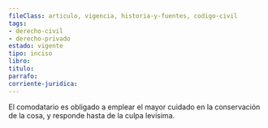 ```yaml
---
fileClass: articulo, vigencia, historia-y-fuentes, codigo-civil
tags:
- derecho-civil
- derecho-privado
estado: vigente
tipo: inciso
libro:
titulo:
parrafo:
corriente-juridica:
---
```

El comodatario es obligado a emplear el mayor cuidado en la conservación de la cosa, y responde hasta de la culpa levísima.